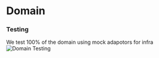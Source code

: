 # Domain

### Testing

We test 100% of the domain using mock adapotors for infra
![Domain Testing](https://design-autrpctplz.now.sh/arch-unit-test.png)
